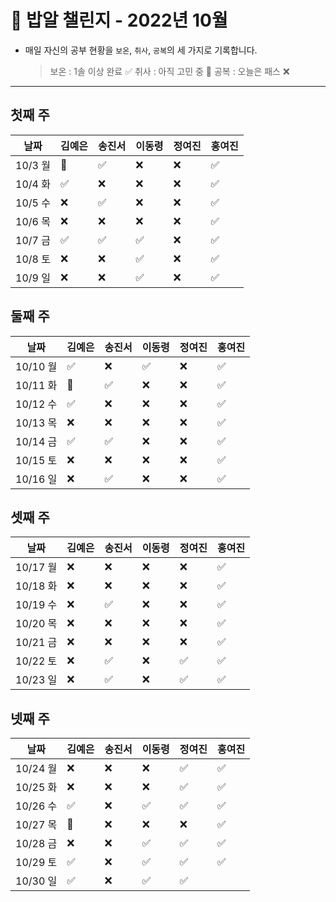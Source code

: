 # 🍚 밥알 챌린지 - 2022년 10월
- 매일 자신의 공부 현황을 `보온`, `취사`, `공복`의 세 가지로 기록합니다.
    
    > 보온 : 1솔 이상 완료 ✅
    취사 : 아직 고민 중 🤔
    공복 : 오늘은 패스 ❌
---

## 첫째 주
**날짜**|김예은|송진서|이동령|정여진|홍여진
---|---|---|---|---|---
10/3 월|🤔|✅|❌|❌|✅
10/4 화|✅|❌|❌|❌|✅
10/5 수|❌|✅|❌|❌|✅
10/6 목|❌|❌|❌|❌|✅
10/7 금|✅|✅|✅|❌|✅
10/8 토|❌|❌|✅️|❌|✅
10/9 일|❌|❌|✅️|❌|✅


## 둘째 주
**날짜**|김예은|송진서|이동령|정여진|홍여진
---|---|---|---|---|---
10/10 월|✅️ |❌ |✅|❌|✅
10/11 화|🤔 |✅ |❌|❌|✅
10/12 수|✅ |❌ |❌|❌|✅
10/13 목|❌ |❌ |❌|❌|✅
10/14 금|✅ |✅ |❌|❌|✅
10/15 토|❌ |❌ |❌|❌|✅
10/16 일|❌ |✅ |❌|❌|✅


## 셋째 주
**날짜**|김예은|송진서|이동령|정여진|홍여진
---|---|---|---|---|---
10/17 월|❌|❌ |❌|❌|✅
10/18 화|❌|❌ |❌|❌|✅
10/19 수|❌|✅ |❌|❌|✅
10/20 목|❌|❌ |❌|❌|✅
10/21 금|❌|❌ |❌|❌|✅
10/22 토|❌|✅ |❌|✅|✅
10/23 일|❌|✅ |❌|✅|✅


## 넷째 주
**날짜**|김예은|송진서|이동령|정여진|홍여진
---|---|---|---|---|---
10/24 월|❌ |❌ |❌|✅|✅
10/25 화|❌ |❌ |❌|✅|✅
10/26 수|✅ |❌ |✅|✅|✅
10/27 목|🤔 |❌ |❌|❌|✅
10/28 금|❌ |❌ |✅|✅|✅
10/29 토|✅ |❌ |✅|✅|✅
10/30 일|✅ |❌ |✅|✅|
